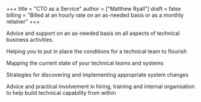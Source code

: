 +++
title = "CTO as a Service"
author = ["Matthew Ryall"]
draft = false
billing = "Billed at an hourly rate on an as-needed basis or as a monthly retainer"
+++

Advice and support on an as-needed basis on all aspects of technical business activities.

Helping you to put in place the conditions for a technical team to flourish

Mapping the current state of your technical teams and systems

Strategies for discovering and implementing appropriate system changes

Advice and practical involvement in hiring, training and internal organisation to help build technical capability from within
